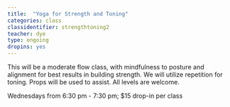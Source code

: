 ```yaml
---
title:  "Yoga for Strength and Toning"
categories: class
classidentifier: strengthtoning2
teacher: dye
type: ongoing
dropins: yes
---
```

This will be a moderate flow class, with mindfulness to posture and alignment for best results in building strength. We will utilize repetition for toning. Props will be used to assist. All levels are welcome.

Wednesdays from 6:30 pm - 7:30 pm; $15 drop-in per class
